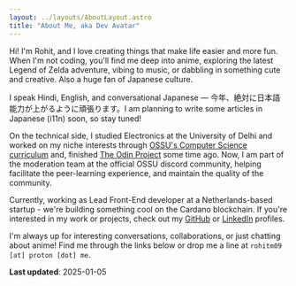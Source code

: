 ```yaml
---
layout: ../layouts/AboutLayout.astro
title: "About Me, aka Dev Avatar"
---
```


Hi! I'm Rohit, and I love creating things that make life easier and more fun. When I'm not coding, you'll find me deep into anime, exploring the latest Legend of Zelda adventure, vibing to music, or dabbling in something cute and creative. Also a huge fan of Japanese culture.

I speak Hindi, English, and conversational Japanese — 今年、絶対に日本語能力が上がるように頑張ります。I am planning to write some articles in Japanese (i11n) soon, so stay tuned!

On the technical side, I studied Electronics at the University of Delhi and worked on my niche interests through [OSSU's Computer Science curriculum](https://github.com/ossu/computer-science) and, finished [The Odin Project](https://www.theodinproject.com/) some time ago. Now, I am part of the moderation team at the official OSSU discord community, helping facilitate the peer-learning experience, and maintain the quality of the community.

Currently, working as Lead Front-End developer at a Netherlands-based startup - we're building something cool on the Cardano blockchain. If you're interested in my work or projects, check out my [GitHub](https://github.com/r0hitm) or [LinkedIn](https://www.linkedin.com/in/r0hitm) profiles.

I'm always up for interesting conversations, collaborations, or just chatting about anime! Find me through the links below or drop me a line at `rohitm09 [at] proton [dot] me`.

**Last updated**: 2025-01-05
